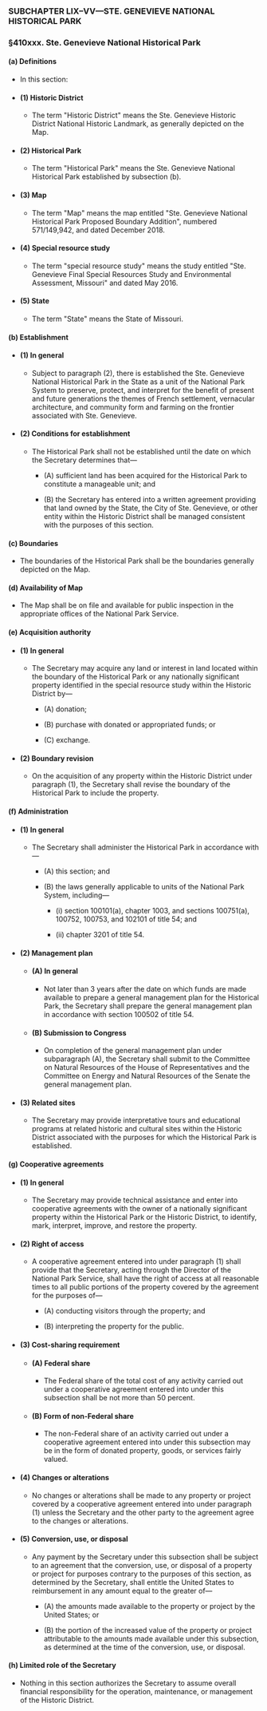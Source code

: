 ### SUBCHAPTER LIX–VV—STE. GENEVIEVE NATIONAL HISTORICAL PARK

### §410xxx. Ste. Genevieve National Historical Park
#### (a) Definitions
* In this section:

* #### (1) Historic District
  * The term "Historic District" means the Ste. Genevieve Historic District National Historic Landmark, as generally depicted on the Map.

* #### (2) Historical Park
  * The term "Historical Park" means the Ste. Genevieve National Historical Park established by subsection (b).

* #### (3) Map
  * The term "Map" means the map entitled "Ste. Genevieve National Historical Park Proposed Boundary Addition", numbered 571/149,942, and dated December 2018.

* #### (4) Special resource study
  * The term "special resource study" means the study entitled "Ste. Genevieve Final Special Resources Study and Environmental Assessment, Missouri" and dated May 2016.

* #### (5) State
  * The term "State" means the State of Missouri.

#### (b) Establishment
* #### (1) In general
  * Subject to paragraph (2), there is established the Ste. Genevieve National Historical Park in the State as a unit of the National Park System to preserve, protect, and interpret for the benefit of present and future generations the themes of French settlement, vernacular architecture, and community form and farming on the frontier associated with Ste. Genevieve.

* #### (2) Conditions for establishment
  * The Historical Park shall not be established until the date on which the Secretary determines that—

    * (A) sufficient land has been acquired for the Historical Park to constitute a manageable unit; and

    * (B) the Secretary has entered into a written agreement providing that land owned by the State, the City of Ste. Genevieve, or other entity within the Historic District shall be managed consistent with the purposes of this section.

#### (c) Boundaries
* The boundaries of the Historical Park shall be the boundaries generally depicted on the Map.

#### (d) Availability of Map
* The Map shall be on file and available for public inspection in the appropriate offices of the National Park Service.

#### (e) Acquisition authority
* #### (1) In general
  * The Secretary may acquire any land or interest in land located within the boundary of the Historical Park or any nationally significant property identified in the special resource study within the Historic District by—

    * (A) donation;

    * (B) purchase with donated or appropriated funds; or

    * (C) exchange.

* #### (2) Boundary revision
  * On the acquisition of any property within the Historic District under paragraph (1), the Secretary shall revise the boundary of the Historical Park to include the property.

#### (f) Administration
* #### (1) In general
  * The Secretary shall administer the Historical Park in accordance with—

    * (A) this section; and

    * (B) the laws generally applicable to units of the National Park System, including—

      * (i) section 100101(a), chapter 1003, and sections 100751(a), 100752, 100753, and 102101 of title 54; and

      * (ii) chapter 3201 of title 54.

* #### (2) Management plan
  * #### (A) In general
    * Not later than 3 years after the date on which funds are made available to prepare a general management plan for the Historical Park, the Secretary shall prepare the general management plan in accordance with section 100502 of title 54.

  * #### (B) Submission to Congress
    * On completion of the general management plan under subparagraph (A), the Secretary shall submit to the Committee on Natural Resources of the House of Representatives and the Committee on Energy and Natural Resources of the Senate the general management plan.

* #### (3) Related sites
  * The Secretary may provide interpretative tours and educational programs at related historic and cultural sites within the Historic District associated with the purposes for which the Historical Park is established.

#### (g) Cooperative agreements
* #### (1) In general
  * The Secretary may provide technical assistance and enter into cooperative agreements with the owner of a nationally significant property within the Historical Park or the Historic District, to identify, mark, interpret, improve, and restore the property.

* #### (2) Right of access
  * A cooperative agreement entered into under paragraph (1) shall provide that the Secretary, acting through the Director of the National Park Service, shall have the right of access at all reasonable times to all public portions of the property covered by the agreement for the purposes of—

    * (A) conducting visitors through the property; and

    * (B) interpreting the property for the public.

* #### (3) Cost-sharing requirement
  * #### (A) Federal share
    * The Federal share of the total cost of any activity carried out under a cooperative agreement entered into under this subsection shall be not more than 50 percent.

  * #### (B) Form of non-Federal share
    * The non-Federal share of an activity carried out under a cooperative agreement entered into under this subsection may be in the form of donated property, goods, or services fairly valued.

* #### (4) Changes or alterations
  * No changes or alterations shall be made to any property or project covered by a cooperative agreement entered into under paragraph (1) unless the Secretary and the other party to the agreement agree to the changes or alterations.

* #### (5) Conversion, use, or disposal
  * Any payment by the Secretary under this subsection shall be subject to an agreement that the conversion, use, or disposal of a property or project for purposes contrary to the purposes of this section, as determined by the Secretary, shall entitle the United States to reimbursement in any amount equal to the greater of—

    * (A) the amounts made available to the property or project by the United States; or

    * (B) the portion of the increased value of the property or project attributable to the amounts made available under this subsection, as determined at the time of the conversion, use, or disposal.

#### (h) Limited role of the Secretary
* Nothing in this section authorizes the Secretary to assume overall financial responsibility for the operation, maintenance, or management of the Historic District.
